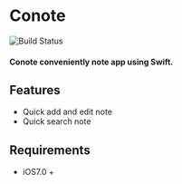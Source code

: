 # Conote


![Build Status](https://img.shields.io/teamcity/http/teamcity.jetbrains.com/s/bt345.svg)

#### Conote conveniently note app using Swift.


## Features

* Quick add and edit note
* Quick search note 


## Requirements

* iOS7.0 +
